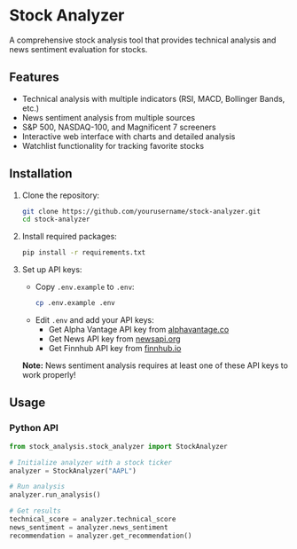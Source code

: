 # Stock Analyzer

A comprehensive stock analysis tool that provides technical analysis and news sentiment evaluation for stocks.

## Features

- Technical analysis with multiple indicators (RSI, MACD, Bollinger Bands, etc.)
- News sentiment analysis from multiple sources
- S&P 500, NASDAQ-100, and Magnificent 7 screeners
- Interactive web interface with charts and detailed analysis
- Watchlist functionality for tracking favorite stocks

## Installation

1. Clone the repository:
   ```bash
   git clone https://github.com/yourusername/stock-analyzer.git
   cd stock-analyzer
   ```

2. Install required packages:
   ```bash
   pip install -r requirements.txt
   ```

3. Set up API keys:
   - Copy `.env.example` to `.env`:
     ```bash
     cp .env.example .env
     ```
   - Edit `.env` and add your API keys:
     - Get Alpha Vantage API key from [alphavantage.co](https://www.alphavantage.co/)
     - Get News API key from [newsapi.org](https://newsapi.org/)
     - Get Finnhub API key from [finnhub.io](https://finnhub.io/)

   **Note:** News sentiment analysis requires at least one of these API keys to work properly!

## Usage

### Python API

```python
from stock_analysis.stock_analyzer import StockAnalyzer

# Initialize analyzer with a stock ticker
analyzer = StockAnalyzer("AAPL")

# Run analysis
analyzer.run_analysis()

# Get results
technical_score = analyzer.technical_score
news_sentiment = analyzer.news_sentiment
recommendation = analyzer.get_recommendation()
```